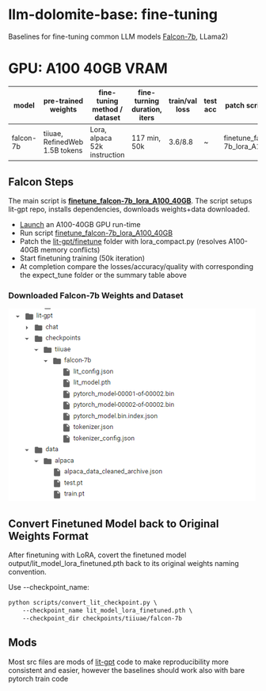 # llm-dolomite-base: fine-tuning
Baselines for fine-tuning common LLM models [Falcon-7b](https://huggingface.co/tiiuae/falcon-7b), LLama2)

# GPU: A100 40GB VRAM 
|  model    | pre-trained weights | fine-tuning method / dataset | fine-turning duration, iters | train/val loss | test acc | patch scripts & notebook |  
| ------------ | ------------ | ------------ | ------------ | ------------ | ------------ | ------------ |  
| falcon-7b   | tiiuae, RefinedWeb 1.5B tokens  | Lora, alpaca 52k instruction | 117 min, 50k | 3.6/8.8 | ~ | finetune_falcon-7b_lora_A100_40GB.ipynb |

## Falcon Steps
The main script is <b>[finetune_falcon-7b_lora_A100_40GB](https://github.com/alicata/llm-dolomite-base/blob/main/finetune_falcon-7b_A100-40GB.ipynb)</b>. The script setups lit-gpt repo, installs dependencies, downloads weights+data downloaded.

* [Launch](https://colab.research.google.com/drive/1nSmYyh4k-JfKmO-UuABLA2NZrLdpfBnu) an A100-40GB GPU run-time
* Run script [finetune_falcon-7b_lora_A100_40GB](https://github.com/alicata/llm-dolomite-base/blob/main/finetune_falcon-7b_A100-40GB.ipynb)
* Patch the [lit-gpt/finetune](https://github.com/Lightning-AI/lit-gpt/tree/main/finetune) folder with lora_compact.py (resolves A100-40GB memory conflicts)
* Start finetuning training (50k iteration)
* At completion compare the losses/accuracy/quality with corresponding the expect_tune folder or the summary table above

### Downloaded Falcon-7b Weights and Dataset 
![pretrained](https://github.com/alicata/llm-dolomite-base/blob/main/fs_pretrained_checkpoints_dataset.png)

## Convert Finetuned Model back to Original Weights Format
After finetuning with LoRA, covert the finetuned model output/lit_model_lora_finetuned.pth back to its original weights naming convention. 

Use --checkpoint_name:
```
python scripts/convert_lit_checkpoint.py \
    --checkpoint_name lit_model_lora_finetuned.pth \
    --checkpoint_dir checkpoints/tiiuae/falcon-7b
``` 

## Mods
Most src files are mods of [lit-gpt](https://github.com/Lightning-AI/lit-gpt) code to make reproducibility more consistent and easier, however the baselines should work also with bare pytorch train code

